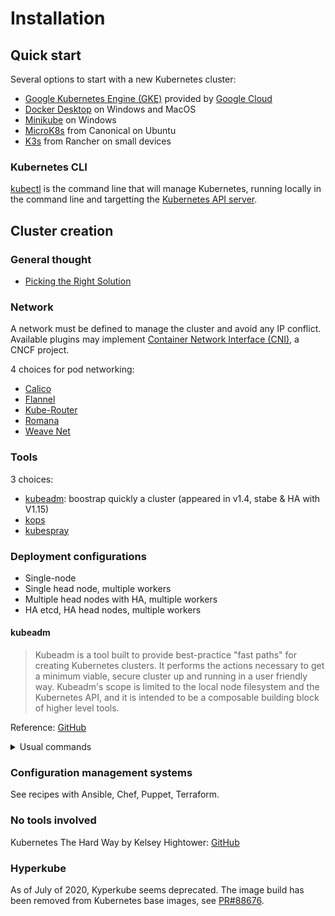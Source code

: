 # Installation

## Quick start

Several options to start with a new Kubernetes cluster:

- [Google Kubernetes Engine (GKE)](https://cloud.google.com/kubernetes-engine/) provided by [Google Cloud](https://cloud.google.com/)
- [Docker Desktop](https://www.docker.com/products/kubernetes)  on Windows and MacOS
- [Minikube](https://github.com/devpro/everyday-cheatsheets/blob/master/docs/minikube.md) on Windows
- [MicroK8s](https://microk8s.io/docs) from Canonical on Ubuntu
- [K3s](https://k3s.io/) from Rancher on small devices

### Kubernetes CLI

[kubectl](https://github.com/devpro/everyday-cheatsheets/blob/master/docs/kubectl.md) is the command line that will manage Kubernetes, running locally in the command line and targetting the [Kubernetes API server](https://kubernetes.io/docs/reference/command-line-tools-reference/kube-apiserver/).

## Cluster creation

### General thought

- [Picking the Right Solution](https://pwittrock.github.io/docs/setup/pick-right-solution/)

### Network

A network must be defined to manage the cluster and avoid any IP conflict. Available plugins may implement [Container Network Interface (CNI)](https://github.com/devpro/kubernetes-certification-2020/blob/master/docs/projects.md#container-network-interface-cni), a CNCF project.

4 choices for pod networking:

- [Calico](https://www.projectcalico.org/)
- [Flannel](https://github.com/coreos/flannel)
- [Kube-Router](https://www.kube-router.io/)
- [Romana](https://github.com/romana/romana)
- [Weave Net](https://www.weave.works/oss/net/)

### Tools

3 choices:

- [kubeadm](https://kubernetes.io/docs/setup/production-environment/tools/kubeadm/): boostrap quickly a cluster (appeared in v1.4, stabe & HA with V1.15)
- [kops](https://kubernetes.io/docs/setup/production-environment/tools/kops/)
- [kubespray](https://kubernetes.io/docs/setup/production-environment/tools/kubespray/)

### Deployment configurations

- Single-node
- Single head node, multiple workers
- Multiple head nodes with HA, multiple workers
- HA etcd, HA head nodes, multiple workers

#### kubeadm

> Kubeadm is a tool built to provide best-practice "fast paths" for creating Kubernetes clusters. It performs the actions necessary to get a minimum viable, secure cluster up and running in a user friendly way. Kubeadm's scope is limited to the local node filesystem and the Kubernetes API, and it is intended to be a composable building block of higher level tools.

Reference: [GitHub](https://github.com/kubernetes/kubeadm)

<details>
  <summary>Usual commands</summary>
 
  ```bash
  # bootstrap the initial Kubernetes control-plane node -> will return a token and a SHA256 hash
  kubeadm init
  
  # (optional) create a network manually or with kubectl create -f
  
  # bootstrap a Kubernetes worker node or an additional control plane node, and join it to the cluster
  kubeadm join --token <token> <control-plane-host>:<control-plane-port> --discovery-token-ca-cert-hash sha256:<hash>
  
  # upgrade a Kubernetes cluster to a newer version
  kubeadm upgrade
  
  # revert any changes made to this host by kubeadm init or kubeadm join
  kubeadm reset
  ```
</details>

### Configuration management systems

See recipes with Ansible, Chef, Puppet, Terraform.

### No tools involved

Kubernetes The Hard Way by Kelsey Hightower: [GitHub](https://github.com/kelseyhightower/kubernetes-the-hard-way)

### Hyperkube

As of July of 2020, Kyperkube seems deprecated. The image build has been removed from Kubernetes base images, see [PR#88676](https://github.com/kubernetes/kubernetes/pull/88676).
